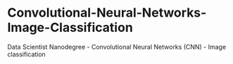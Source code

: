 # Convolutional-Neural-Networks-Image-Classification
Data Scientist Nanodegree - Convolutional Neural Networks (CNN) - Image classification
